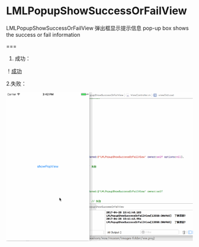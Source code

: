 # LMLPopupShowSuccessOrFailView


LMLPopupShowSuccessOrFailView 弹出框显示提示信息 pop-up box shows the success or fail information



===

1. 成功：

！[成功](https://github.com/liaodalin19903/LMLPopupShowSuccessOrFailView/blob/master/TimerIpadGif.gif)

2.失败：

![失败](https://github.com/liaodalin19903/LMLPopupShowSuccessOrFailView/blob/master/TimerIpadGif3.gif)
